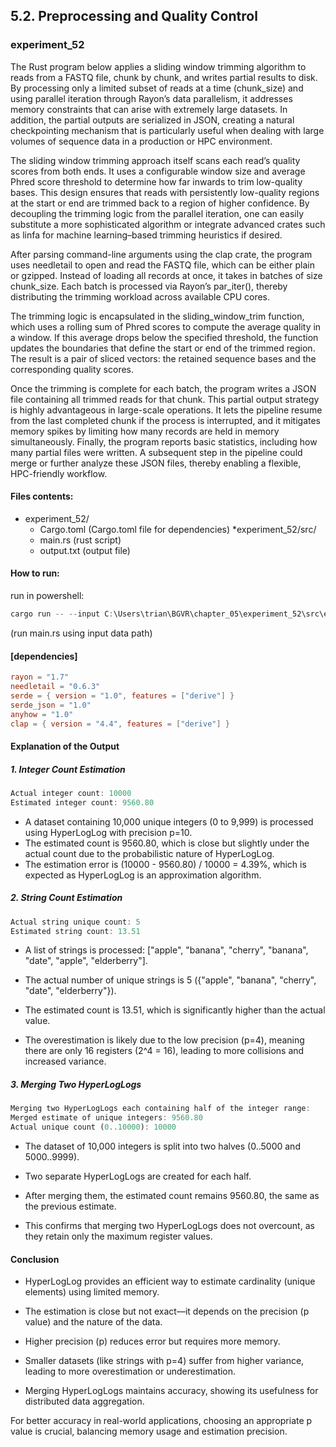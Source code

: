 ## 5.2. Preprocessing and Quality Control

### experiment_52

The Rust program below applies a sliding window trimming algorithm to reads from a FASTQ file, chunk by chunk, and writes partial results to disk. By processing only a limited subset of reads at a time (chunk_size) and using parallel iteration through Rayon’s data parallelism, it addresses memory constraints that can arise with extremely large datasets. In addition, the partial outputs are serialized in JSON, creating a natural checkpointing mechanism that is particularly useful when dealing with large volumes of sequence data in a production or HPC environment.

The sliding window trimming approach itself scans each read’s quality scores from both ends. It uses a configurable window size and average Phred score threshold to determine how far inwards to trim low-quality bases. This design ensures that reads with persistently low-quality regions at the start or end are trimmed back to a region of higher confidence. By decoupling the trimming logic from the parallel iteration, one can easily substitute a more sophisticated algorithm or integrate advanced crates such as linfa for machine learning–based trimming heuristics if desired.

After parsing command-line arguments using the clap crate, the program uses needletail to open and read the FASTQ file, which can be either plain or gzipped. Instead of loading all records at once, it takes in batches of size chunk_size. Each batch is processed via Rayon’s par_iter(), thereby distributing the trimming workload across available CPU cores.

The trimming logic is encapsulated in the sliding_window_trim function, which uses a rolling sum of Phred scores to compute the average quality in a window. If this average drops below the specified threshold, the function updates the boundaries that define the start or end of the trimmed region. The result is a pair of sliced vectors: the retained sequence bases and the corresponding quality scores.

Once the trimming is complete for each batch, the program writes a JSON file containing all trimmed reads for that chunk. This partial output strategy is highly advantageous in large-scale operations. It lets the pipeline resume from the last completed chunk if the process is interrupted, and it mitigates memory spikes by limiting how many records are held in memory simultaneously. Finally, the program reports basic statistics, including how many partial files were written. A subsequent step in the pipeline could merge or further analyze these JSON files, thereby enabling a flexible, HPC-friendly workflow.

#### Files contents:
* experiment_52/
  * Cargo.toml (Cargo.toml file for dependencies)
*experiment_52/src/
  * main.rs (rust script)
  * output.txt (output file)

#### How to run:

run in powershell:

```powershell
cargo run -- --input C:\Users\trian\BGVR\chapter_05\experiment_52\src\example.fastq
```

(run main.rs using input data path)
  
#### [dependencies]

```toml
rayon = "1.7"
needletail = "0.6.3"
serde = { version = "1.0", features = ["derive"] }
serde_json = "1.0"
anyhow = "1.0"
clap = { version = "4.4", features = ["derive"] }
```

#### Explanation of the Output

##### 1. Integer Count Estimation

```rust
Actual integer count: 10000
Estimated integer count: 9560.80
```

* A dataset containing 10,000 unique integers (0 to 9,999) is processed using HyperLogLog with precision p=10.
* The estimated count is 9560.80, which is close but slightly under the actual count due to the probabilistic nature of HyperLogLog.
* The estimation error is (10000 - 9560.80) / 10000 = 4.39%, which is expected as HyperLogLog is an approximation algorithm.

##### 2. String Count Estimation

```rust
Actual string unique count: 5
Estimated string count: 13.51
```

* A list of strings is processed: ["apple", "banana", "cherry", "banana", "date", "apple", "elderberry"].

* The actual number of unique strings is 5 ({"apple", "banana", "cherry", "date", "elderberry"}).

* The estimated count is 13.51, which is significantly higher than the actual value.

* The overestimation is likely due to the low precision (p=4), meaning there are only 16 registers (2^4 = 16), leading to more collisions and increased variance.

##### 3. Merging Two HyperLogLogs

```rust
Merging two HyperLogLogs each containing half of the integer range:
Merged estimate of unique integers: 9560.80
Actual unique count (0..10000): 10000
```

* The dataset of 10,000 integers is split into two halves (0..5000 and 5000..9999).

* Two separate HyperLogLogs are created for each half.

* After merging them, the estimated count remains 9560.80, the same as the previous estimate.

* This confirms that merging two HyperLogLogs does not overcount, as they retain only the maximum register values.

#### Conclusion

* HyperLogLog provides an efficient way to estimate cardinality (unique elements) using limited memory.

* The estimation is close but not exact—it depends on the precision (p value) and the nature of the data.

* Higher precision (p) reduces error but requires more memory.

* Smaller datasets (like strings with p=4) suffer from higher variance, leading to more overestimation or underestimation.

* Merging HyperLogLogs maintains accuracy, showing its usefulness for distributed data aggregation.

For better accuracy in real-world applications, choosing an appropriate p value is crucial, balancing memory usage and estimation precision.


